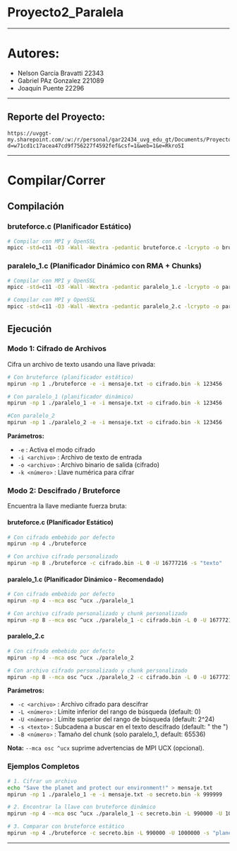 # Proyecto2_Paralela

---

# Autores:

- Nelson García Bravatti 22343
- Gabriel PAz Gonzalez 221089
- Joaquín Puente 22296

---
## Reporte del Proyecto:

```
https://uvggt-my.sharepoint.com/:w:/r/personal/gar22434_uvg_edu_gt/Documents/Proyecto%202%20Paralela.docx?d=w71cd1c17acea47cd9f756227f4592fef&csf=1&web=1&e=RkroSI
```

---

# Compilar/Correr

## Compilación

### bruteforce.c (Planificador Estático)

```bash
# Compilar con MPI y OpenSSL
mpicc -std=c11 -O3 -Wall -Wextra -pedantic bruteforce.c -lcrypto -o bruteforce
```

### paralelo_1.c (Planificador Dinámico con RMA + Chunks)

```bash
# Compilar con MPI y OpenSSL
mpicc -std=c11 -O3 -Wall -Wextra -pedantic paralelo_1.c -lcrypto -o paralelo_1
```

```bash
# Compilar con MPI y OpenSSL
mpicc -std=c11 -O3 -Wall -Wextra -pedantic paralelo_2.c -lcrypto -o paralelo_2
```

## Ejecución

### Modo 1: Cifrado de Archivos

Cifra un archivo de texto usando una llave privada:

```bash
# Con bruteforce (planificador estático)
mpirun -np 1 ./bruteforce -e -i mensaje.txt -o cifrado.bin -k 123456

# Con paralelo_1 (planificador dinámico)
mpirun -np 1 ./paralelo_1 -e -i mensaje.txt -o cifrado.bin -k 123456

#Con paralelo_2 
mpirun -np 1 ./paralelo_2 -e -i mensaje.txt -o cifrado.bin -k 123456
```

**Parámetros:**
- `-e` : Activa el modo cifrado
- `-i <archivo>` : Archivo de texto de entrada
- `-o <archivo>` : Archivo binario de salida (cifrado)
- `-k <número>` : Llave numérica para cifrar

### Modo 2: Descifrado / Bruteforce

Encuentra la llave mediante fuerza bruta:

#### bruteforce.c (Planificador Estático)

```bash
# Con cifrado embebido por defecto
mpirun -np 4 ./bruteforce

# Con archivo cifrado personalizado
mpirun -np 8 ./bruteforce -c cifrado.bin -L 0 -U 16777216 -s "texto"
```

#### paralelo_1.c (Planificador Dinámico - Recomendado)

```bash
# Con cifrado embebido por defecto
mpirun -np 4 --mca osc ^ucx ./paralelo_1

# Con archivo cifrado personalizado y chunk personalizado
mpirun -np 8 --mca osc ^ucx ./paralelo_1 -c cifrado.bin -L 0 -U 16777216 -s "texto" -B 65536
```

#### paralelo_2.c
```bash
# Con cifrado embebido por defecto
mpirun -np 4 --mca osc ^ucx ./paralelo_2

# Con archivo cifrado personalizado y chunk personalizado
mpirun -np 8 --mca osc ^ucx ./paralelo_2 -c cifrado.bin -L 0 -U 16777216 -s "texto" -B 65536
```

**Parámetros:**
- `-c <archivo>` : Archivo cifrado para descifrar
- `-L <número>` : Límite inferior del rango de búsqueda (default: 0)
- `-U <número>` : Límite superior del rango de búsqueda (default: 2^24)
- `-s <texto>` : Subcadena a buscar en el texto descifrado (default: " the ")
- `-B <número>` : Tamaño del chunk (solo paralelo_1, default: 65536)

**Nota:** `--mca osc ^ucx` suprime advertencias de MPI UCX (opcional).

### Ejemplos Completos

```bash
# 1. Cifrar un archivo
echo "Save the planet and protect our environment!" > mensaje.txt
mpirun -np 1 ./paralelo_1 -e -i mensaje.txt -o secreto.bin -k 999999

# 2. Encontrar la llave con bruteforce dinámico
mpirun -np 4 --mca osc ^ucx ./paralelo_1 -c secreto.bin -L 990000 -U 1000000 -s "planet"

# 3. Comparar con bruteforce estático
mpirun -np 4 ./bruteforce -c secreto.bin -L 990000 -U 1000000 -s "planet"
```

---
